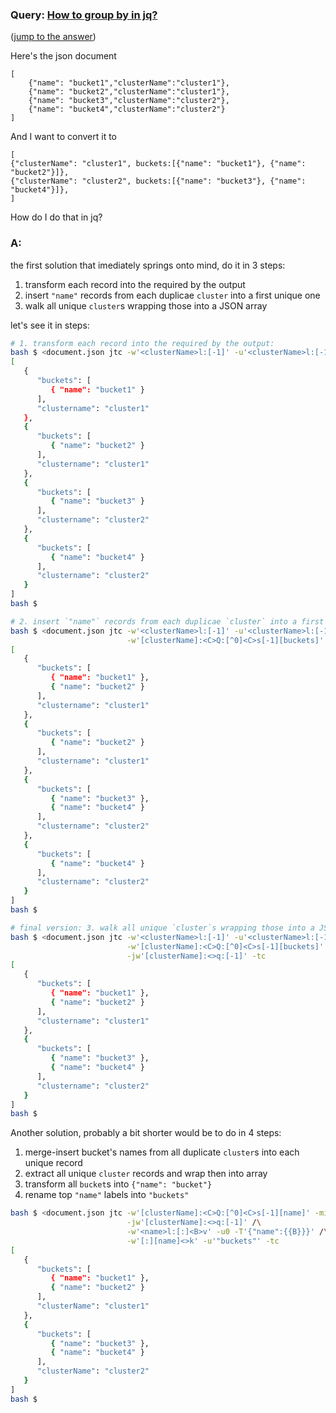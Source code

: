 ### Query: [How to group by in jq?](https://stackoverflow.com/questions/60011507/how-to-group-by-in-jq)
([jump to the answer](https://github.com/ldn-softdev/stackoverflow-json/blob/master/lib/How%20to%20group%20by%20in%20jq.md#a))

Here's the json document

    [
        {"name": "bucket1","clusterName":"cluster1"},
        {"name": "bucket2","clusterName":"cluster1"},
        {"name": "bucket3","clusterName":"cluster2"},
        {"name": "bucket4","clusterName":"cluster2"}
    ]

And I want to convert it to

    [
    {"clusterName": "cluster1", buckets:[{"name": "bucket1"}, {"name": "bucket2"}]},
    {"clusterName": "cluster2", buckets:[{"name": "bucket3"}, {"name": "bucket4"}]},
    ]

How do I do that in jq?

### A:
the first solution that imediately springs onto mind, do it in 3 steps:
1. transform each record into the required by the output
2. insert `"name"` records from each duplicae `cluster` into a first unique one
3. walk all unique `cluster`s wrapping those into a JSON array

let's see it in steps:
```bash
# 1. transform each record into the required by the output:
bash $ <document.json jtc -w'<clusterName>l:[-1]' -u'<clusterName>l:[-1]' -T'{"clusterName":{{$a}}, "buckets":[{"name":{{$b}}}]}' -tc
[
   {
      "buckets": [
         { "name": "bucket1" }
      ],
      "clustername": "cluster1"
   },
   {
      "buckets": [
         { "name": "bucket2" }
      ],
      "clustername": "cluster1"
   },
   {
      "buckets": [
         { "name": "bucket3" }
      ],
      "clustername": "cluster2"
   },
   {
      "buckets": [
         { "name": "bucket4" }
      ],
      "clustername": "cluster2"
   }
]
bash $ 

# 2. insert `"name"` records from each duplicae `cluster` into a first unique one:
bash $ <document.json jtc -w'<clusterName>l:[-1]' -u'<clusterName>l:[-1]' -T'{"clusterName":{{$a}}, "buckets":[{"name":{{$b}}}]}' /\
                          -w'[clusterName]:<C>Q:[^0]<C>s[-1][buckets]' -i'[clusterName]:<C>Q:[-1][buckets][0]' -tc
[
   {
      "buckets": [
         { "name": "bucket1" },
         { "name": "bucket2" }
      ],
      "clustername": "cluster1"
   },
   {
      "buckets": [
         { "name": "bucket2" }
      ],
      "clustername": "cluster1"
   },
   {
      "buckets": [
         { "name": "bucket3" },
         { "name": "bucket4" }
      ],
      "clustername": "cluster2"
   },
   {
      "buckets": [
         { "name": "bucket4" }
      ],
      "clustername": "cluster2"
   }
]
bash $ 

# final version: 3. walk all unique `cluster`s wrapping those into a JSON array:
bash $ <document.json jtc -w'<clusterName>l:[-1]' -u'<clusterName>l:[-1]' -T'{"clusterName":{{$a}}, "buckets":[{"name":{{$b}}}]}' /\
                          -w'[clusterName]:<C>Q:[^0]<C>s[-1][buckets]' -i'[clusterName]:<C>Q:[-1][buckets][0]' /\
                          -jw'[clusterName]:<>q:[-1]' -tc
[
   {
      "buckets": [
         { "name": "bucket1" },
         { "name": "bucket2" }
      ],
      "clustername": "cluster1"
   },
   {
      "buckets": [
         { "name": "bucket3" },
         { "name": "bucket4" }
      ],
      "clustername": "cluster2"
   }
]
bash $ 
```

Another solution, probably a bit shorter would be to do in 4 steps:
1. merge-insert bucket's names from all duplicate `cluster`s into each unique record
2. extract all unique `cluster` records and wrap then into array
3. transform all `bucket`s into `{"name": "bucket"}`
4. rename top `"name"` labels into `"buckets"`
```bash
bash $ <document.json jtc -w'[clusterName]:<C>Q:[^0]<C>s[-1][name]' -mi'[clusterName]:<>Q:[-1][name]' /\
                          -jw'[clusterName]:<>q:[-1]' /\
                          -w'<name>l:[:]<B>v' -u0 -T'{"name":{{B}}}' /\
                          -w'[:][name]<>k' -u'"buckets"' -tc
[
   {
      "buckets": [
         { "name": "bucket1" },
         { "name": "bucket2" }
      ],
      "clusterName": "cluster1"
   },
   {
      "buckets": [
         { "name": "bucket3" },
         { "name": "bucket4" }
      ],
      "clusterName": "cluster2"
   }
]
bash $ 
```
